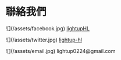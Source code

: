 # 聯絡我們

<p>![](/assets/facebook.jpg) <a href="https://www.facebook.com/LightupHL/">lightupHL</a></p>
<p>![](/assets/twitter.jpg) <a href="https://twitter.com/LightUP_HL">lightup-hl</a></p>
<p>![](/assets/email.jpg) lightup0224@gmail.com</p>
